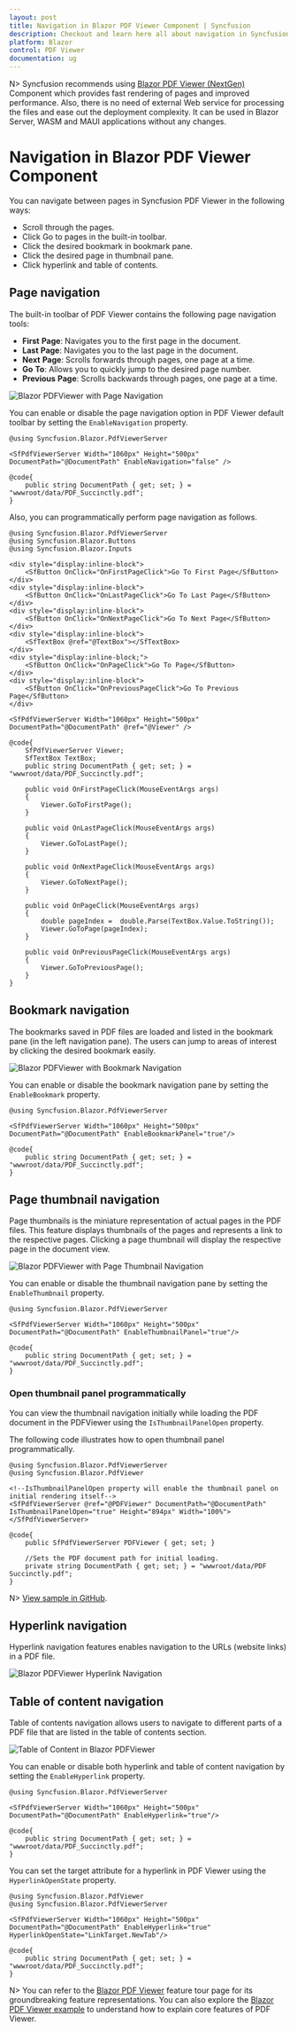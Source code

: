 ```yaml
---
layout: post
title: Navigation in Blazor PDF Viewer Component | Syncfusion
description: Checkout and learn here all about navigation in Syncfusion Blazor PDF Viewer component and much more.
platform: Blazor
control: PDF Viewer
documentation: ug
---
```


N> Syncfusion recommends using [Blazor PDF Viewer (NextGen)](https://blazor.syncfusion.com/documentation/pdfviewer-2/getting-started/server-side-application) Component which provides fast rendering of pages and improved performance. Also, there is no need of external Web service for processing the files and ease out the deployment complexity. It can be used in Blazor Server, WASM and MAUI applications without any changes.

# Navigation in Blazor PDF Viewer Component

You can navigate between pages in Syncfusion PDF Viewer in the following ways:

* Scroll through the pages.
* Click Go to pages in the built-in toolbar.
* Click the desired bookmark in bookmark pane.
* Click the desired page in thumbnail pane.
* Click hyperlink and table of contents.

## Page navigation

The built-in toolbar of PDF Viewer contains the following page navigation tools:

* **First** **Page**: Navigates you to the first page in the document.
* **Last** **Page**: Navigates you to the last page in the document.
* **Next** **Page**: Scrolls forwards through pages, one page at a time.
* **Go** **To**: Allows you to quickly jump to the desired page number.
* **Previous** **Page**: Scrolls backwards through pages, one page at a time.

![Blazor PDFViewer with Page Navigation](../pdfviewer/images/blazor-pdfviewer-page-navigation.png)

You can enable or disable the page navigation option in PDF Viewer default toolbar by setting the `EnableNavigation` property.

```cshtml
@using Syncfusion.Blazor.PdfViewerServer

<SfPdfViewerServer Width="1060px" Height="500px" DocumentPath="@DocumentPath" EnableNavigation="false" />

@code{
    public string DocumentPath { get; set; } = "wwwroot/data/PDF_Succinctly.pdf";
}
```

Also, you can programmatically perform page navigation as follows.

```cshtml
@using Syncfusion.Blazor.PdfViewerServer
@using Syncfusion.Blazor.Buttons
@using Syncfusion.Blazor.Inputs

<div style="display:inline-block">
    <SfButton OnClick="OnFirstPageClick">Go To First Page</SfButton>
</div>
<div style="display:inline-block">
    <SfButton OnClick="OnLastPageClick">Go To Last Page</SfButton>
</div>
<div style="display:inline-block">
    <SfButton OnClick="OnNextPageClick">Go To Next Page</SfButton>
</div>
<div style="display:inline-block">
    <SfTextBox @ref="@TextBox"></SfTextBox>
</div>
<div style="display:inline-block;">
    <SfButton OnClick="OnPageClick">Go To Page</SfButton>
</div>
<div style="display:inline-block">
    <SfButton OnClick="OnPreviousPageClick">Go To Previous Page</SfButton>
</div>

<SfPdfViewerServer Width="1060px" Height="500px" DocumentPath="@DocumentPath" @ref="@Viewer" />

@code{
    SfPdfViewerServer Viewer;
    SfTextBox TextBox;
    public string DocumentPath { get; set; } = "wwwroot/data/PDF_Succinctly.pdf";

    public void OnFirstPageClick(MouseEventArgs args)
    {
        Viewer.GoToFirstPage();
    }

    public void OnLastPageClick(MouseEventArgs args)
    {
        Viewer.GoToLastPage();
    }

    public void OnNextPageClick(MouseEventArgs args)
    {
        Viewer.GoToNextPage();
    }

    public void OnPageClick(MouseEventArgs args)
    {
        double pageIndex =  double.Parse(TextBox.Value.ToString());
        Viewer.GoToPage(pageIndex);
    }

    public void OnPreviousPageClick(MouseEventArgs args)
    {
        Viewer.GoToPreviousPage();
    }
}
```

## Bookmark navigation

The bookmarks saved in PDF files are loaded and listed in the bookmark pane (in the left navigation pane). The users can jump to areas of interest by clicking the desired bookmark easily.

![Blazor PDFViewer with Bookmark Navigation](../pdfviewer/images/blazor-pdfviewer-bookmark-navigation.png)

You can enable or disable the bookmark navigation pane by setting the `EnableBookmark` property.

```cshtml
@using Syncfusion.Blazor.PdfViewerServer

<SfPdfViewerServer Width="1060px" Height="500px" DocumentPath="@DocumentPath" EnableBookmarkPanel="true"/>

@code{
    public string DocumentPath { get; set; } = "wwwroot/data/PDF_Succinctly.pdf";
}

```

## Page thumbnail navigation

Page thumbnails is the miniature representation of actual pages in the PDF files. This feature displays thumbnails of the pages and represents a link to the respective pages. Clicking a page thumbnail will display the respective page in the document view.

![Blazor PDFViewer with Page Thumbnail Navigation](../pdfviewer/images/blazor-pdfviewer-page-thumbnail-navigation.png)

You can enable or disable the thumbnail navigation pane by setting the `EnableThumbnail` property.

```cshtml
@using Syncfusion.Blazor.PdfViewerServer

<SfPdfViewerServer Width="1060px" Height="500px" DocumentPath="@DocumentPath" EnableThumbnailPanel="true"/>

@code{
    public string DocumentPath { get; set; } = "wwwroot/data/PDF_Succinctly.pdf";
}
```

### Open thumbnail panel programmatically

You can view the thumbnail navigation initially while loading the PDF document in the PDFViewer using the `IsThumbnailPanelOpen` property.

The following code illustrates how to open thumbnail panel programmatically.

```cshtml
@using Syncfusion.Blazor.PdfViewerServer
@using Syncfusion.Blazor.PdfViewer

<!--IsThumbnailPanelOpen property will enable the thumbnail panel on initial rendering itself-->
<SfPdfViewerServer @ref="@PDFViewer" DocumentPath="@DocumentPath" IsThumbnailPanelOpen="true" Height="894px" Width="100%"> </SfPdfViewerServer>

@code{
    public SfPdfViewerServer PDFViewer { get; set; }

    //Sets the PDF document path for initial loading.
    private string DocumentPath { get; set; } = "wwwroot/data/PDF Succinctly.pdf";
}
```

N> [View sample in GitHub](https://github.com/SyncfusionExamples/blazor-pdf-viewer-classic-examples/tree/master/Thumbnail/Show%20Thumbnail%20Panel).

## Hyperlink navigation

Hyperlink navigation features enables navigation to the URLs (website links) in a PDF file.

![Blazor PDFViewer Hyperlink Navigation](../pdfviewer/images/blazor-pdfviewer-hyperlink-navigation.png)

## Table of content navigation

Table of contents navigation allows users to navigate to different parts of a PDF file that are listed in the table of contents section.

![Table of Content in Blazor PDFViewer](../pdfviewer/images/blazor-pdfviewer-title-of-content.png)

You can enable or disable both hyperlink and table of content navigation by setting the `EnableHyperlink` property.

```cshtml
@using Syncfusion.Blazor.PdfViewerServer

<SfPdfViewerServer Width="1060px" Height="500px" DocumentPath="@DocumentPath" EnableHyperlink="true"/>

@code{
    public string DocumentPath { get; set; } = "wwwroot/data/PDF_Succinctly.pdf";
}
```

You can set the target attribute for a hyperlink in PDF Viewer using the `HyperlinkOpenState` property.

```cshtml
@using Syncfusion.Blazor.PdfViewer
@using Syncfusion.Blazor.PdfViewerServer

<SfPdfViewerServer Width="1060px" Height="500px" DocumentPath="@DocumentPath" EnableHyperlink="true" HyperlinkOpenState="LinkTarget.NewTab"/>

@code{
    public string DocumentPath { get; set; } = "wwwroot/data/PDF_Succinctly.pdf";
}
```

N> You can refer to the [Blazor PDF Viewer](https://www.syncfusion.com/blazor-components/blazor-pdf-viewer) feature tour page for its groundbreaking feature representations. You can also explore the [Blazor PDF Viewer example](https://blazor.syncfusion.com/demos/pdf-viewer/default-functionalities?theme=bootstrap5) to understand how to explain core features of PDF Viewer.